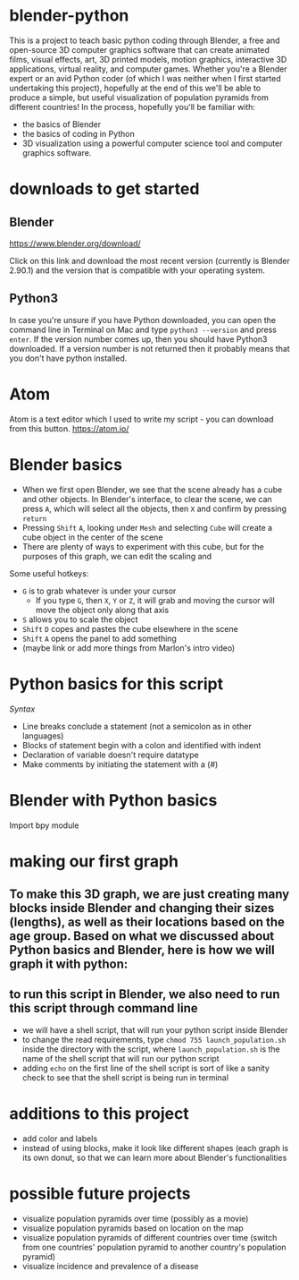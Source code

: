 # blender-python
This is a project to teach basic python coding through Blender, a free and open-source 3D computer graphics software that can create animated films, visual effects, art, 3D printed models, motion graphics, interactive 3D applications, virtual reality, and computer games. Whether you're a Blender expert or an avid Python coder (of which I was neither when I first started undertaking this project), hopefully at the end of this we'll be able to produce a simple, but useful visualization of population pyramids from different countries! In the process, hopefully you'll be familiar with:
* the basics of Blender
* the basics of coding in Python
* 3D visualization using a powerful computer science tool and computer graphics software. 

# downloads to get started
## Blender
https://www.blender.org/download/

Click on this link and download the most recent version (currently is Blender 2.90.1) and the version that is compatible with your operating system.

## Python3
In case you're unsure if you have Python downloaded, you can open the command line in Terminal on Mac and type `python3 --version` and press `enter`. If the version number comes up, then you should have Python3 downloaded. If a version number is not returned then it probably means that you don't have python installed. 

# Atom 
Atom is a text editor which I used to write my script - you can download from this button. 
https://atom.io/

# Blender basics
- When we first open Blender, we see that the scene already has a cube and other objects. In Blender's interface, to clear the scene, we can press `A`, which will select all the objects, then `X` and confirm by pressing `return`
- Pressing `Shift` `A`, looking under `Mesh` and selecting `Cube` will create a cube object in the center of the scene
- There are plenty of ways to experiment with this cube, but for the purposes of this graph, we can edit the scaling and

Some useful hotkeys: 
- `G` is to grab whatever is under your cursor
  - If you type `G`, then `X`, `Y` or `Z`, it will grab and moving the cursor will move the object only along that axis
- `S` allows you to scale the object
- `Shift` `D` copes and pastes the cube elsewhere in the scene
- `Shift` `A` opens the panel to add something
- (maybe link or add more things from Marlon's intro video)

# Python basics for this script


*Syntax*
- Line breaks conclude a statement (not a semicolon as in other languages)
- Blocks of statement begin with a colon and identified with indent
- Declaration of variable doesn't require datatype
- Make comments by initiating the statement with a (#)

# Blender with Python basics
Import bpy module 


# making our first graph
To make this 3D graph, we are just creating many blocks inside Blender and changing their sizes (lengths), as well as their locations based on the age group. Based on what we discussed about Python basics and Blender, here is how we will graph it with python: 
- 

## to run this script in Blender, we also need to run this script through command line 
- we will have a shell script, that will run your python script inside Blender 
- to change the read requirements, type `chmod 755 launch_population.sh` inside the directory with the script, where `launch_population.sh` is the name of the shell script that will run our python script 
- adding `echo` on the first line of the shell script is sort of like a sanity check to see that the shell script is being run in terminal 

# additions to this project
* add color and labels 
* instead of using blocks, make it look like different shapes (each graph is its own donut, so that we can learn more about Blender's functionalities

# possible future projects
* visualize population pyramids over time (possibly as a movie)
* visualize population pyramids based on location on the map
* visualize population pyramids of different countries over time (switch from one countries' population pyramid to another country's population pyramid)
* visualize incidence and prevalence of a disease 
